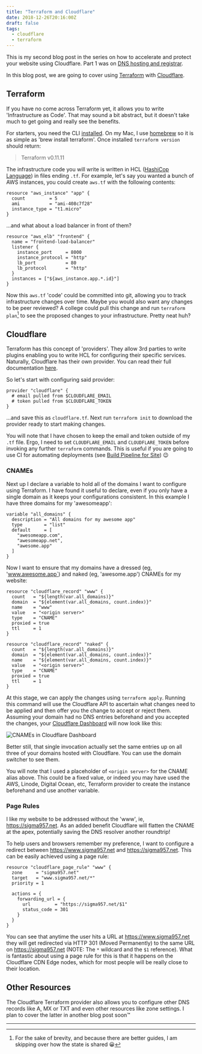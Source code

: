 ```yaml
---
title: "Terraform and Cloudflare"
date: 2018-12-26T20:16:00Z
draft: false
tags: 
  - cloudflare
  - terraform
---
```

This is my second blog post in the series on how to accelerate and protect your website using Cloudflare. Part 1 was on [DNS hosting and registrar](../cloudflare-dns-hosting-and-registrar).

In this blog post, we are going to cover using [Terraform](https://www.terraform.io/) with [Cloudflare](https://www.cloudflare.com).

## Terraform
If you have no come across Terraform yet, it allows you to write 'Infrastructure as Code'. That may sound a bit abstract, but it doesn't take much to get going and really see the benefits.

For starters, you need the CLI [installed](https://www.terraform.io/downloads.html). On my Mac, I use [homebrew](https://brew.sh/) so it is as simple as 'brew install terraform'. Once installed `terraform version` should return:

> Terraform v0.11.11

The infrastructure code you will write is written in HCL ([HashiCop Language](https://github.com/hashicorp/hcl)) in files ending `.tf`. For example, let's say you wanted a bunch of AWS instances, you could create `aws.tf` with the following contents:

```hcl
resource "aws_instance" "app" {
  count         = 5
  ami           = "ami-408c7f28"
  instance_type = "t1.micro"
}
```

...and what about a load balancer in front of them?

```hcl
resource "aws_elb" "frontend" {
  name = "frontend-load-balancer"
  listener {
    instance_port     = 8000
    instance_protocol = "http"
    lb_port           = 80
    lb_protocol       = "http"
  }
  instances = ["${aws_instance.app.*.id}"]
}
```

Now this `aws.tf` 'code' could be committed into git, allowing you to track infrastructure changes over time. Maybe you would also want any changes to be peer reviewed? A college could pull this change and run `terraform plan`[^1] to see the proposed changes to your infrastructure. Pretty neat huh?

## Cloudflare
Terraform has this concept of 'providers'. They allow 3rd parties to write plugins enabling you to write HCL for configuring their specific services. Naturally, Cloudflare has their own provider. You can read their full documentation [here](https://www.terraform.io/docs/providers/cloudflare/index.html).

So let's start with configuring said provider:

```hcl
provider "cloudflare" {
  # email pulled from $CLOUDFLARE_EMAIL
  # token pulled from $CLOUDFLARE_TOKEN
}
```

...and save this as `cloudflare.tf`. Next run `terraform init` to download the provider ready to start making changes.

You will note that I have chosen to keep the email and token outside of my `.tf` file. Ergo, I need to set `CLOUDFLARE_EMAIL` and `CLOUDFLARE_TOKEN` before invoking any further `terraform` commands. This is useful if you are going to use CI for automating deployments (see [Build Pipeline for Site](../build-pipeline-for-site)) 😉

### CNAMEs
Next up I declare a variable to hold all of the domains I want to configure using Terraform. I have found it useful to declare, even if you only have a single domain as it keeps your configurations consistent. In this example I have three domains for my 'awesomeapp':

```hcl
variable "all_domains" {
  description = "All domains for my awesome app"
  type        = "list"
  default     = [
    "awesomeapp.com",
    "awesomeapp.net",
    "awesome.app"
  ]
}
```

Now I want to ensure that my domains have a dressed (eg, 'www.awesome.app`) and naked (eg, 'awesome.app') CNAMEs for my website:

```hcl
resource "cloudflare_record" "www" {
  count   = "${length(var.all_domains)}"
  domain  = "${element(var.all_domains, count.index)}"
  name    = "www"
  value   = "<origin server>"
  type    = "CNAME"
  proxied = true
  ttl     = 1
}

resource "cloudflare_record" "naked" {
  count   = "${length(var.all_domains)}"
  domain  = "${element(var.all_domains, count.index)}"
  name    = "${element(var.all_domains, count.index)}"
  value   = "<origin server>"
  type    = "CNAME"
  proxied = true
  ttl     = 1
}
```

At this stage, we can apply the changes using `terraform apply`. Running this command will use the Cloudflare API to ascertain what changes need to be applied and then offer you the change to accept or reject them. Assuming your domain had no DNS entries beforehand and you accepted the changes, your [Cloudflare Dashboard](https://dash.cloudflare.com) will now look like this:

![CNAMEs in Cloudflare Dashboard](cnames-for-website.7d76ccf960bab741e6c02952fb29410ca0b77de5e8c4e8f544d9fa10d47493be.png)

Better still, that single invocation actually set the same entries up on all three of your domains hosted with Cloudflare. You can use the domain switcher to see them.

You will note that I used a placeholder of `<origin server>` for the CNAME alias above. This could be a fixed value, or indeed you may have used the AWS, Linode, Digital Ocean, etc, Terraform provider to create the instance beforehand and use another variable.

### Page Rules
I like my website to be addressed without the 'www', ie, https://sigma957.net. As an added benefit Cloudflare will flatten the CNAME at the apex, potentially saving the DNS resolver another roundtrip!

To help users and browsers remember my preference, I want to configure a redirect between https://www.sigma957.net and https://sigma957.net. This can be easily achieved using a page rule:

```hcl
resource "cloudflare_page_rule" "www" {
  zone     = "sigma957.net"
  target   = "www.sigma957.net/*"
  priority = 1

  actions = {
    forwarding_url = {
      url         = "https://sigma957.net/$1"
      status_code = 301
    }
  }
}
```

You can see that anytime the user hits a URL at https://www.sigma957.net they will get redirected via HTTP 301 (Moved Permanently) to the same URL on https://sigma957.net (NOTE: The `*` wildcard and the `$1` reference). What is fantastic about using a page rule for this is that it happens on the Cloudflare CDN Edge nodes, which for most people will be really close to their location.

## Other Resources
The Cloudflare Terraform provider also allows you to configure other DNS records like A, MX or TXT and even other resources like zone settings. I plan to cover the latter in another blog post soon™

---

[^1]: For the sake of brevity, and because there are better guides, I am skipping over how the state is shared 😀